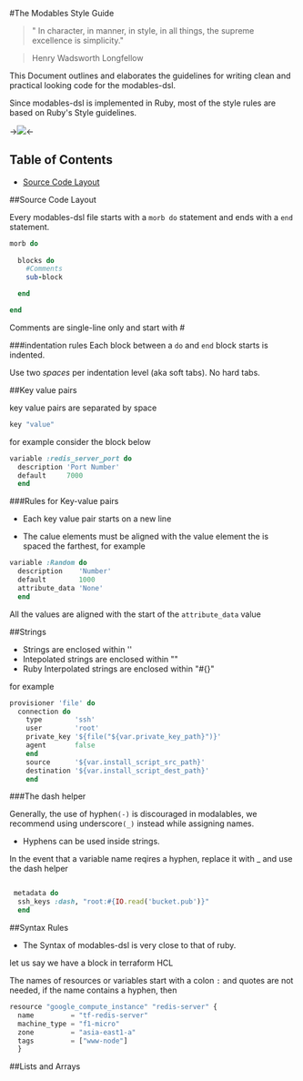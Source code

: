 
#The Modables Style Guide

>" In character, in manner, in style, in all things, the supreme excellence is simplicity."

> Henry Wadsworth Longfellow


This Document outlines and elaborates the guidelines for writing clean and practical looking code for the modables-dsl.

Since modables-dsl is implemented in Ruby, most of the style rules are based on Ruby's Style guidelines.

->![](https://modabl.es/img/logo.png)<-

## Table of Contents
* [Source Code Layout](#Source.Code.Layout)


##Source Code Layout

Every modables-dsl file starts with a `morb do` statement and ends with a `end` statement.

~~~Ruby
morb do
    
  blocks do
    #Comments
    sub-block 

  end

end
~~~
Comments are single-line only and start with #

###indentation rules
Each block between a `do` and `end` block starts is indented.

Use two *spaces* per indentation level (aka soft tabs). No hard tabs.



##Key value pairs

key value pairs are separated by space

~~~Ruby
key "value"
~~~

for example consider the block below

~~~Ruby
variable :redis_server_port do
  description 'Port Number'
  default     7000
  end
~~~

###Rules for Key-value pairs

* Each key value pair starts on a new line

* The calue elements must be aligned with the value element the is spaced the farthest, for example

~~~Ruby
variable :Random do
  description    'Number'
  default        1000
  attribute_data 'None'
  end
~~~

All the values are aligned with the start of the `attribute_data` value


##Strings

* Strings are enclosed within ''
* Intepolated strings are enclosed within ""
* Ruby Interpolated strings are enclosed within "#{}"

for example

~~~Ruby
provisioner 'file' do
  connection do
    type        'ssh'
	user        'root'
	private_key '${file("${var.private_key_path}")}'
	agent       false
	end
	source      '${var.install_script_src_path}'
	destination '${var.install_script_dest_path}'
	end

~~~


###The dash helper

Generally, the use of hyphen`(-)` is discouraged in modalables, we recommend using underscore`(_)` instead while assigning names.

* Hyphens can be used inside strings.

In the event that a variable name reqires a hyphen, replace it with _ and use the dash helper


~~~Ruby

 metadata do
  ssh_keys :dash, "root:#{IO.read('bucket.pub')}"
  end
~~~

##Syntax Rules

* The Syntax of modables-dsl is very close to that of ruby.

let us say we have a block in terraform HCL

The names of resources or variables start with a colon `:` and quotes are not needed,
if the name contains a hyphen, then 

~~~JavaScript
resource "google_compute_instance" "redis-server" {
  name         = "tf-redis-server"
  machine_type = "f1-micro"
  zone         = "asia-east1-a"
  tags         = ["www-node"]
  }
~~~

##Lists and Arrays









